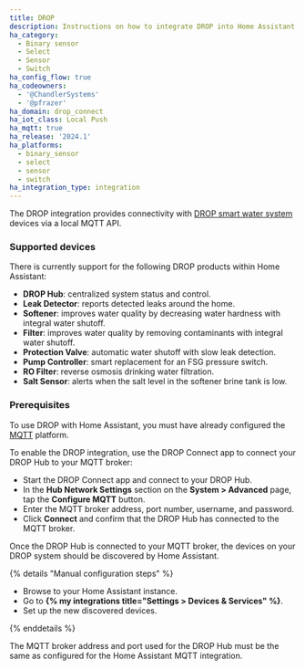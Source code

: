 ```yaml
---
title: DROP
description: Instructions on how to integrate DROP into Home Assistant.
ha_category:
  - Binary sensor
  - Select
  - Sensor
  - Switch
ha_config_flow: true
ha_codeowners:
  - '@ChandlerSystems'
  - '@pfrazer'
ha_domain: drop_connect
ha_iot_class: Local Push
ha_mqtt: true
ha_release: '2024.1'
ha_platforms:
  - binary_sensor
  - select
  - sensor
  - switch
ha_integration_type: integration
---
```


The DROP integration provides connectivity with
[DROP smart water system](https://dropconnect.com) devices via a local MQTT API.

### Supported devices

There is currently support for the following DROP products within Home Assistant:

- **DROP Hub**: centralized system status and control.
- **Leak Detector**: reports detected leaks around the home.
- **Softener**: improves water quality by decreasing water hardness with integral water shutoff.
- **Filter**: improves water quality by removing contaminants with integral water shutoff.
- **Protection Valve**: automatic water shutoff with slow leak detection.
- **Pump Controller**: smart replacement for an FSG pressure switch.
- **RO Filter**: reverse osmosis drinking water filtration.
- **Salt Sensor**: alerts when the salt level in the softener brine tank is low.

### Prerequisites

To use DROP with Home Assistant, you must have already configured the [MQTT](/integrations/mqtt/) platform.

To enable the DROP integration, use the DROP Connect app to connect your DROP Hub to your MQTT broker:

- Start the DROP Connect app and connect to your DROP Hub.
- In the **Hub Network Settings** section on the **System > Advanced** page, tap the **Configure MQTT** button.
- Enter the MQTT broker address, port number, username, and password.
- Click **Connect** and confirm that the DROP Hub has connected to the MQTT broker.

Once the DROP Hub is connected to your MQTT broker, the devices on your DROP system should be discovered by Home
Assistant.

{% details "Manual configuration steps" %}

- Browse to your Home Assistant instance.
- Go to **{% my integrations title="Settings > Devices & Services" %}**.
- Set up the new discovered devices.

{% enddetails %}

<div class="note">

The MQTT broker address and port used for the DROP Hub must be the same as configured for the Home Assistant MQTT integration.

</div>
